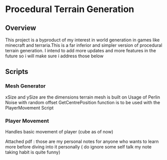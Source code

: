 <h1>Procedural Terrain Generation </h1>
<h2>Overview</h2>
<p>This project is a byproduct of my interest in world generation in games like minecraft and terraria.This is a far inferior and simpler version of procedural terrain generation. I intend to add more updates and more features in the future so i will make sure i address those below </p>



<h2>Scripts</h2>
<h3>Mesh Generator</h3>
xSize and ySize are the dimensions terrain mesh is built on
Usage of Perlin Noise with random offset
GetCentrePosition function is to be used with the PlayerMovement Script

<h3>Player Movement</h3>
Handles basic movement of player (cube as of now) 


Attached pdf : those are my personal notes for anyone who wants to learn more before diving into it personally ( do ignore some self talk my note taking habit is quite funny)
